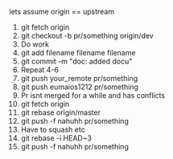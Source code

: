 lets assume origin == upstream
1. git fetch origin
2. git checkout -b pr/something origin/dev
3. Do work
4. git add filename filename filename
5. git commit -m "doc: added docu"
6. Repeat 4-6
7. git push your_remote pr/something
8. git push eumaios1212 pr/something 
9. Pr isnt merged for a while and has conflicts
10. git fetch origin
11. git rebase origin/master
12. git push -f nahuhh pr/something
13. Have to squash etc
14. git rebase -i HEAD~3
15. git push -f nahuhh pr/something
